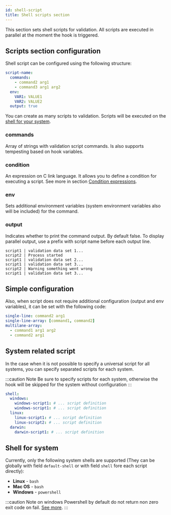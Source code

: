 ```yaml
---
id: shell-script
title: Shell scripts section
---
```


This section sets shell scripts for validation. All scripts are executed in parallel at the moment the hook is triggered.

## Scripts section configuration

Shell script can be configured using the following structure:

```yaml
script-name:
  commands:
    - command2 arg1
    - command3 arg1 arg2
  env:
    VAR1: VALUE1
    VAR2: VALUE2
  output: true
```

You can create as many scripts to validation. Scripts will be executed on the [shell for your system](#shell-for-system).

### commands

Array of strings with validation script commands. Is also supports tempesting based on hook variables.

### condition

An expression on C link language. It allows you to define a condition for executing a script. See more in section [Condition expressions](./expressions.md).

### env

Sets additional environment variables (system environment variables also will be included)  for the command.

### output

Indicates whether to print the command output. By default false. To display parallel output, use a prefix with script name before each output line.

``` text
script1 | validation data set 1...
script2 | Process started
script1 | validation data set 2...
script1 | validation data set 3...
script2 | Warning something went wrong
script1 | validation data set 3...
```

## Simple configuration

Also, when script does not require additional configuration (output and env variables), it can be set with the following code:

```yaml
single-line: command2 arg1
single-line-array: [command1, command2]
multilane-array:
  - command1 arg1 arg2
  - command2 arg1
```

## System related script

In the case when it is not possible to specify a universal script for all systems, you can specify separated scripts for each system.

:::caution Note
Be sure to specify scripts for each system, otherwise the hook will be skipped for the system without configuration
:::

```yaml
shell:
  windows:
    windows-script1: # ... script definition
    windows-script1: # ... script definition
  linux:
    linux-script1: # ... script definition
    linux-script2: # ... script definition
  darwin:
    darwin-script1: # ... script definition
```

## Shell for system

Currently, only the following system shells are supported (They can be globally with field `default-shell` or with field `shell` fore each script directly):

- **Linux** - `bash`
- **Mac OS** - `bash`
- **Windows** - `powershell`

:::caution Note on windows
Powershell by default do not return non zero exit code on fail. [See more](https://docs.microsoft.com/en-us/powershell/module/microsoft.powershell.core/about/about_preference_variables?view=powershell-7#erroractionpreference).
:::
